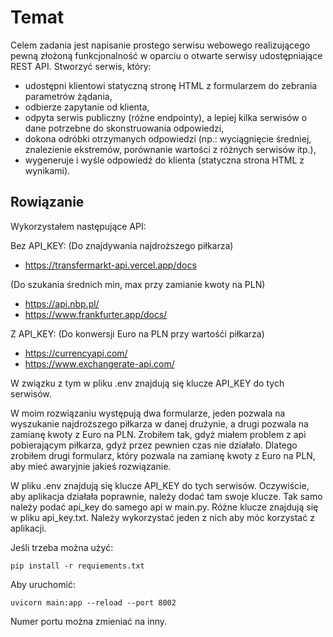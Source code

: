 # Temat
Celem zadania jest napisanie prostego serwisu webowego realizującego pewną złożoną funkcjonalność w oparciu o otwarte serwisy udostępniające REST API. Stworzyć serwis, który:

* udostępni klientowi statyczną stronę HTML z formularzem do zebrania parametrów żądania,
* odbierze zapytanie od klienta,
* odpyta serwis publiczny (różne endpointy), a lepiej kilka serwisów o dane potrzebne do skonstruowania odpowiedzi,
* dokona odróbki otrzymanych odpowiedzi (np.: wyciągnięcie średniej, znalezienie ekstremów, porównanie wartości z różnych serwisów itp.),
* wygeneruje i wyśle odpowiedź do klienta (statyczna strona HTML z wynikami).

## Rowiązanie
Wykorzystałem następujące API:

Bez API_KEY:
(Do znajdywania najdroższego piłkarza)
- https://transfermarkt-api.vercel.app/docs

(Do szukania średnich min, max przy zamianie kwoty na PLN)
- https://api.nbp.pl/
- https://www.frankfurter.app/docs/

Z API_KEY:
(Do konwersji Euro na PLN przy wartośći piłkarza)
- https://currencyapi.com/
- https://www.exchangerate-api.com/

W związku z tym w pliku .env znajdują się klucze API_KEY do tych serwisów.

W moim rozwiązaniu występują dwa formularze, jeden pozwala na wyszukanie najdroższego piłkarza w danej drużynie, a drugi pozwala na zamianę kwoty z Euro na PLN.
Zrobiłem tak, gdyż miałem problem z api pobierającym piłkarza, gdyż przez pewnien czas nie działało. Dlatego zrobiłem drugi formularz, który pozwala na zamianę kwoty z Euro na PLN, aby mieć awaryjnie jakieś rozwiązanie.

W pliku .env znajdują się klucze API_KEY do tych serwisów. Oczywiście, aby aplikacja działała poprawnie, należy dodać tam swoje klucze.
Tak samo należy podać api_key do samego api w main.py. Różne klucze znajdują się w pliku api_key.txt. Należy wykorzystać jeden z nich aby móc korzystać z aplikacji.

Jeśli trzeba można użyć:

`pip install -r requiements.txt`

Aby uruchomić:

`uvicorn main:app --reload --port 8002`

Numer portu można zmieniać na inny.
